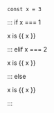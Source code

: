 ```quickjs exec
const x = 3
```

::: if x === 1

x is {{ x }}

::: elif x === 2

x is {{ x }}

::: else

x is {{ x }}

:::
